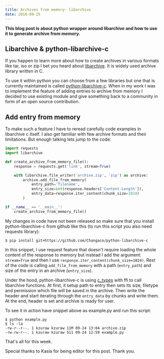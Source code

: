 ```yaml
---
title: Archives from memory- libarchive
date: 2016-09-25
---
```


**This blog post is about python wrapper around libarchive and how to
use it to generate archive from memory.**

## Libarchive & python-libarchive-c

If you happen to learn more about how to create archives in various
formats like tar, iso or zip I bet you heard about
[libarchive](http://www.libarchive.org/). It is widely used archive
library written in C.

To use it within python you can choose from a few libraries but one that
is currently maintained is called
[python-libarchive-c](https://github.com/Changaco/python-libarchive-c).
When in my work I was to implement the feature of adding entries to
archive from memory I decided to use existing module and give something
back to a community in form of an open source contribution.

## Add entry from memory

To make such a feature I have to reread carefully code examples in
libarchive c itself. I also get familiar with few archive formats and
their limitations. But enough talking lets jump to the code:

```python
import requests
import libarchive

def create_archive_from_memory_file():
    response = requests.get('link', stream=True)

    with libarchive.file_writer('archive.zip', 'zip') as archive:
        archive.add_file_from_memory(
            entry_path='filename',
            entry_size=int(response.headers['Content-Length']),
            entry_data=response.iter_content(chunk_size=1024)
        )

if __name__ == '__main__':
    create_archive_from_memory_file()
```

My changes in code have not been released so make sure that you install
python-libarchive-c from github like this (to run this script you also
need requests library):

```shell
$ pip install git+https://github.com/Changaco/python-libarchive-c
```

In this snippet, I use request feature that doesn't require loading the
whole content of the response to memory but instead I add the argument:
`stream=True` and then I use `response.iter_content(chunk_size=1024)`.
Rest of the code is calling `add_file_from_memory` with a path
(`entry_path`) and size of the entry in an archive (`entry_size`).

Under the hood, python-libarchive-c is using
[c_types](https://docs.python.org/3.5/library/ctypes.html) with ffi to
call libarchive functions. At first, it setup path to entry then sets
its size, filetype and permission which file will be saved in the
archive. Then write the header and start iterating through the
`entry_data` by chunks and write them. At the end, header is set and
archive is ready for user.

To see it in action have snippet above as example.py and run this
script:

```shell
$ python example.py
$ ls -la
-rw-r--r--. 1 kzuraw kzuraw 11M 09-24 13:04 archive.zip
-rw-rw-r--. 1 kzuraw kzuraw 511 09-24 12:59 example.py
```

That's all for this week.

Special thanks to Kasia for being editor for this post. Thank you.
